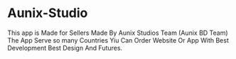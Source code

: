 # Aunix-Studio
This app is Made for Sellers Made By Aunix Studios Team (Aunix BD Team) The App Serve  so many Countries  Yiu Can Order Website Or App With Best Development Best Design And Futures. 
